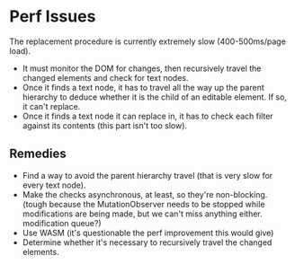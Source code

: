 # Perf Issues

The replacement procedure is currently extremely slow (400-500ms/page load). 
- It must monitor the DOM for changes, then recursively travel the changed elements and check for text nodes.
- Once it finds a text node, it has to travel all the way up the parent hierarchy to deduce whether it is the child of an editable element. If so, it can't replace.
- Once it finds a text node it can replace in, it has to check each filter against its contents (this part isn't too slow).

## Remedies

- Find a way to avoid the parent hierarchy travel (that is very slow for every text node).
- Make the checks asynchronous, at least, so they're non-blocking. (tough because the MutationObserver needs to be stopped while modifications are being made, but we can't miss anything either. modification queue?)
- Use WASM (it's questionable the perf improvement this would give)
- Determine whether it's necessary to recursively travel the changed elements.